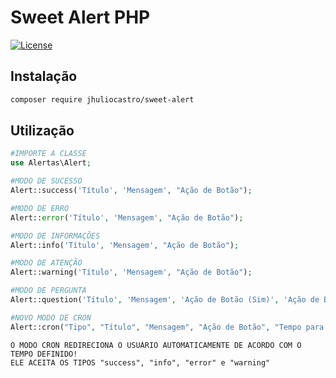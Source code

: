 # Sweet Alert PHP


<a href="https://packagist.org/packages/realrashid/sweet-alert" target="_blank"><img src="https://poser.pugx.org/realrashid/sweet-alert/license.svg" alt="License"></a>
## Instalação

```bash
composer require jhuliocastro/sweet-alert
```


## Utilização
```php
#IMPORTE A CLASSE
use Alertas\Alert;

#MODO DE SUCESSO
Alert::success('Título', 'Mensagem', "Ação de Botão");

#MODO DE ERRO
Alert::error('Título', 'Mensagem', "Ação de Botão");

#MODO DE INFORMAÇÕES
Alert::info('Título', 'Mensagem', "Ação de Botão");

#MODO DE ATENÇÃO
Alert::warning('Título', 'Mensagem', "Ação de Botão");

#MODO DE PERGUNTA
Alert::question('Título', 'Mensagem', 'Ação de Botão (Sim)', 'Ação de Botão (Não)');

#NOVO MODO DE CRON
Alert::cron("Tipo", "Título", "Mensagem", "Ação de Botão", "Tempo para redirecionar");
```
```
O MODO CRON REDIRECIONA O USUÁRIO AUTOMATICAMENTE DE ACORDO COM O TEMPO DEFINIDO!
ELE ACEITA OS TIPOS "success", "info", "error" e "warning"
```